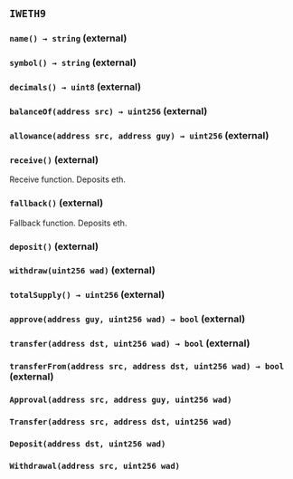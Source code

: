 ## `IWETH9`






### `name() → string` (external)





### `symbol() → string` (external)





### `decimals() → uint8` (external)





### `balanceOf(address src) → uint256` (external)





### `allowance(address src, address guy) → uint256` (external)





### `receive()` (external)

Receive function. Deposits eth.



### `fallback()` (external)

Fallback function. Deposits eth.



### `deposit()` (external)





### `withdraw(uint256 wad)` (external)





### `totalSupply() → uint256` (external)





### `approve(address guy, uint256 wad) → bool` (external)





### `transfer(address dst, uint256 wad) → bool` (external)





### `transferFrom(address src, address dst, uint256 wad) → bool` (external)






### `Approval(address src, address guy, uint256 wad)`





### `Transfer(address src, address dst, uint256 wad)`





### `Deposit(address dst, uint256 wad)`





### `Withdrawal(address src, uint256 wad)`





